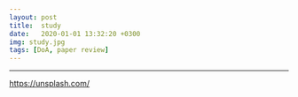```yaml
---
layout: post
title:  study
date:   2020-01-01 13:32:20 +0300
img: study.jpg
tags: [DoA, paper review]
---
```




---

https://unsplash.com/

